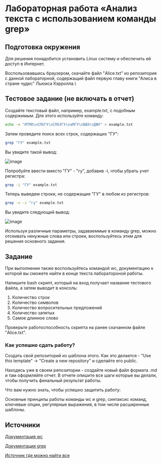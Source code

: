 # Лабораторная работа «Анализ текста с использованием команды grep»

## Подготовка окружения

Для решения понадобится установить Linux систему и обеспечить ей доступ в Интернет.

Воспользовавшись браузером, скачайте файл "Alice.txt" из репозитория с данной лабораторной, содержащий файл первую главу книги "Алиса в стране чудес" Льюиса Кэрролла.\

## Тестовое задание (не включать в отчет)

Создайте текстовый файл, например, example.txt, с подобным содержимым. Для этого используйте команду:

```bash
echo -e "ИТМО\nСПбГУ\nСПбЭГУ\naМГУ\nВШЭ\nДФУ" > example.txt
```

Затем проведите поиск всех строк, содержащих "ГУ":

```bash
grep "ГУ" example.txt
```

Вы увидите такой вывод:

![image](https://github.com/user-attachments/assets/ce3ef3e3-df65-49c5-9309-fc2ab0163896)

Попробуйте ввести вместо "ГУ" - "гу", добавив -i, чтобы убрать учет регистра:

```bash
grep -i "ГУ" example.txt
```

Теперь выведем строки, не содержащие "ГУ" в любом из регистров:

```bash
grep -v -i "гу" example.txt
```

Вы увидите следующий вывод:

![image](https://github.com/user-attachments/assets/d8d36ff1-9450-4a7f-976c-d94971eecae4)

Используя различные параметры, задаваеммые в команду grep, можно отсеивать ненужные слова или строки, воспользуйтесь этим для решения основного задания.

## Задание

При выполнении также воспользуйтесь командой wc, документацию к которой вы сможете найти в конце текста лаборатороной работы.

Напишите bash скрипт, который на вход получает название тестового файла, а затем выводит в консоль:

1. Количество строк
2. Количество символов 
3. Количество вопросительных предложений
4. Количество запятых
5. Самое длинное слово

Проверьте работоспособность скрипта на ранее скачанном файле "Alice.txt".

### Как успешно сдать работу?

Создать свой репозиторий из шаблона этого. Как это делается - "Use this template" -> "Create a new repository" и сделайте его public. 

Находясь уже в своем репозитории - создайте новый файл формата .md и там оформляйте отчет. В отчете опишите все шаги которые вы делали, чтобы получить финальный результат работы.

Что вам нужно знать, чтобы успешно защитить работу:

Основные принципы работы команды wc и grep, синтаксис команд, ключевые опции, регулярные выражения, в том числе расширенные шаблоны.

## Источники

[Документация wc](https://www.ibm.com/docs/zh/aix/7.1?topic=w-wc-command)

[Документация grep](https://www.gnu.org/software/grep/manual/grep.html)

[Источник где можно найти все](https://google.com)
